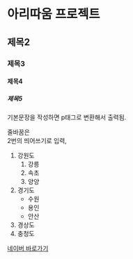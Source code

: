# 아리따움 프로젝트
## 제목2
### 제목3
#### 제목4
##### 제목5

기본문장을 작성하면 p태그로 변환해서 출력됨.

줄바꿈은 <br> 
2번의 띄어쓰기로 입력,

1. 강원도 
    1. 강릉
    1. 속초
    1. 양양
1. 경기도
    - 수원
    - 용인
    - 안산
1. 경상도
1. 충청도

[네이버 바로가기](https://www.naver.com)